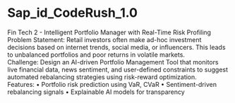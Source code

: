 # Sap_id_CodeRush_1.0
Fin Tech 2 - Intelligent Portfolio Manager with Real-Time Risk Profiling
<br>
Problem Statement:
Retail investors often make ad-hoc investment decisions based on internet trends, social
media, or influencers. This leads to unbalanced portfolios and poor returns in volatile
markets.
<br>
Challenge:
Design an AI-driven Portfolio Management Tool that monitors live financial data, news
sentiment, and user-defined constraints to suggest automated rebalancing strategies using
risk-reward optimization.
<br>
Features:
• Portfolio risk prediction using VaR, CVaR
• Sentiment-driven rebalancing signals
• Explainable AI models for transparency
